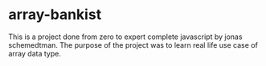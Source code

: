 # array-bankist

This is a project done from zero to expert complete javascript by jonas schemedtman. The purpose of the project was to learn real life use case of array data type.




